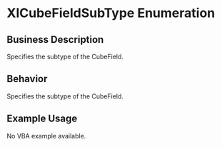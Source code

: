 # XlCubeFieldSubType Enumeration

## Business Description
Specifies the subtype of the CubeField.

## Behavior
Specifies the subtype of the CubeField.

## Example Usage
No VBA example available.